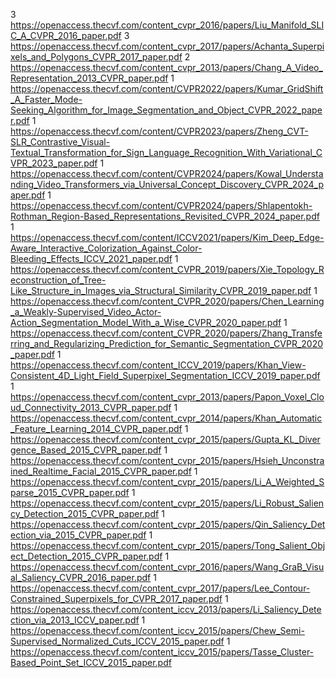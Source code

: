 3 https://openaccess.thecvf.com/content_cvpr_2016/papers/Liu_Manifold_SLIC_A_CVPR_2016_paper.pdf
3 https://openaccess.thecvf.com/content_cvpr_2017/papers/Achanta_Superpixels_and_Polygons_CVPR_2017_paper.pdf
2 https://openaccess.thecvf.com/content_cvpr_2013/papers/Chang_A_Video_Representation_2013_CVPR_paper.pdf
1 https://openaccess.thecvf.com/content/CVPR2022/papers/Kumar_GridShift_A_Faster_Mode-Seeking_Algorithm_for_Image_Segmentation_and_Object_CVPR_2022_paper.pdf
1 https://openaccess.thecvf.com/content/CVPR2023/papers/Zheng_CVT-SLR_Contrastive_Visual-Textual_Transformation_for_Sign_Language_Recognition_With_Variational_CVPR_2023_paper.pdf
1 https://openaccess.thecvf.com/content/CVPR2024/papers/Kowal_Understanding_Video_Transformers_via_Universal_Concept_Discovery_CVPR_2024_paper.pdf
1 https://openaccess.thecvf.com/content/CVPR2024/papers/Shlapentokh-Rothman_Region-Based_Representations_Revisited_CVPR_2024_paper.pdf
1 https://openaccess.thecvf.com/content/ICCV2021/papers/Kim_Deep_Edge-Aware_Interactive_Colorization_Against_Color-Bleeding_Effects_ICCV_2021_paper.pdf
1 https://openaccess.thecvf.com/content_CVPR_2019/papers/Xie_Topology_Reconstruction_of_Tree-Like_Structure_in_Images_via_Structural_Similarity_CVPR_2019_paper.pdf
1 https://openaccess.thecvf.com/content_CVPR_2020/papers/Chen_Learning_a_Weakly-Supervised_Video_Actor-Action_Segmentation_Model_With_a_Wise_CVPR_2020_paper.pdf
1 https://openaccess.thecvf.com/content_CVPR_2020/papers/Zhang_Transferring_and_Regularizing_Prediction_for_Semantic_Segmentation_CVPR_2020_paper.pdf
1 https://openaccess.thecvf.com/content_ICCV_2019/papers/Khan_View-Consistent_4D_Light_Field_Superpixel_Segmentation_ICCV_2019_paper.pdf
1 https://openaccess.thecvf.com/content_cvpr_2013/papers/Papon_Voxel_Cloud_Connectivity_2013_CVPR_paper.pdf
1 https://openaccess.thecvf.com/content_cvpr_2014/papers/Khan_Automatic_Feature_Learning_2014_CVPR_paper.pdf
1 https://openaccess.thecvf.com/content_cvpr_2015/papers/Gupta_KL_Divergence_Based_2015_CVPR_paper.pdf
1 https://openaccess.thecvf.com/content_cvpr_2015/papers/Hsieh_Unconstrained_Realtime_Facial_2015_CVPR_paper.pdf
1 https://openaccess.thecvf.com/content_cvpr_2015/papers/Li_A_Weighted_Sparse_2015_CVPR_paper.pdf
1 https://openaccess.thecvf.com/content_cvpr_2015/papers/Li_Robust_Saliency_Detection_2015_CVPR_paper.pdf
1 https://openaccess.thecvf.com/content_cvpr_2015/papers/Qin_Saliency_Detection_via_2015_CVPR_paper.pdf
1 https://openaccess.thecvf.com/content_cvpr_2015/papers/Tong_Salient_Object_Detection_2015_CVPR_paper.pdf
1 https://openaccess.thecvf.com/content_cvpr_2016/papers/Wang_GraB_Visual_Saliency_CVPR_2016_paper.pdf
1 https://openaccess.thecvf.com/content_cvpr_2017/papers/Lee_Contour-Constrained_Superpixels_for_CVPR_2017_paper.pdf
1 https://openaccess.thecvf.com/content_iccv_2013/papers/Li_Saliency_Detection_via_2013_ICCV_paper.pdf
1 https://openaccess.thecvf.com/content_iccv_2015/papers/Chew_Semi-Supervised_Normalized_Cuts_ICCV_2015_paper.pdf
1 https://openaccess.thecvf.com/content_iccv_2015/papers/Tasse_Cluster-Based_Point_Set_ICCV_2015_paper.pdf
